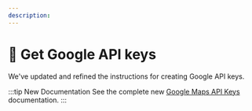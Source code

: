 ```yaml
---
description:
---
```


# 🔧 Get Google API keys

<update-message/>

We've updated and refined the instructions for creating Google API keys.

:::tip New Documentation
See the complete new [Google Maps API Keys](/getting-started/api-keys/) documentation.
:::

